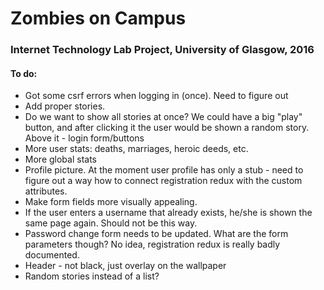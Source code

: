 <h1>Zombies on Campus</h1>

<h3>Internet Technology Lab Project, University of Glasgow, 2016</h3>

<h4>To do: </h4>
<ul>
    <li>Got some csrf errors when logging in (once). Need to figure out
    <li>Add proper stories.</li>
    <li>Do we want to show all stories at once? We could have a 
    big "play" button, and after clicking it the user would be
    shown a random story. Above it - login form/buttons</li>
    <li>More user stats: deaths, marriages, heroic deeds, etc.</li>
    <li>More global stats</li>
    <li>Profile picture. At the moment user profile has only a stub - 
    need to figure out a way how to connect registration redux with 
    the custom attributes.</li>
    <li>Make form fields more visually appealing.</li>
    <li>If the user enters a username that already exists, he/she is
    shown the same page again. Should not be this way.</li>
    <li>Password change form needs to be updated. What are the form
    parameters though? No idea, registration redux is really badly 
    documented.</li>
    <li>Header - not black, just overlay on the wallpaper</li>
    <li>Random stories instead of a list?</li>
</ul>
